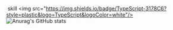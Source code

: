  skill <img src="https://img.shields.io/badge/TypeScript-3178C6?style=plastic&logo=TypeScript&logoColor=white"/>
![Anurag's GitHub stats](https://github-readme-stats.vercel.app/api?username=깃허브아이디&show_icons=true&theme=tokyonight)
<!--
**jihye046/jihye046** is a ✨ _special_ ✨ repository because its `README.md` (this file) appears on your GitHub profile.

Here are some ideas to get you started:

- 🔭 I’m currently working on ...
- 🌱 I’m currently learning ...
- 👯 I’m looking to collaborate on ...
- 🤔 I’m looking for help with ...
- 💬 Ask me about ...
- 📫 How to reach me: ...
- 😄 Pronouns: ...
- ⚡ Fun fact: ...
-->
